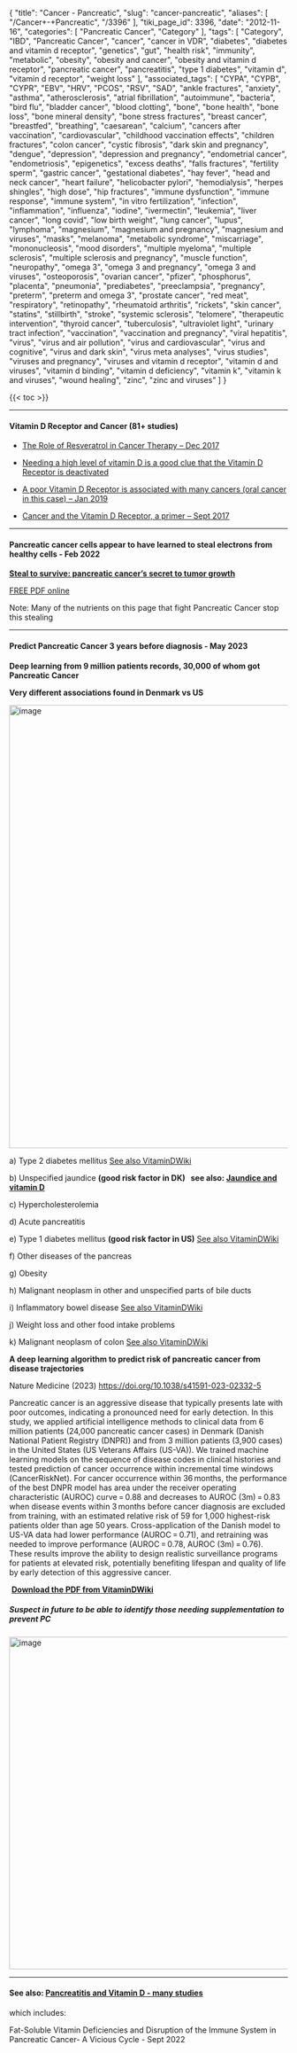 {
    "title": "Cancer - Pancreatic",
    "slug": "cancer-pancreatic",
    "aliases": [
        "/Cancer+-+Pancreatic",
        "/3396"
    ],
    "tiki_page_id": 3396,
    "date": "2012-11-16",
    "categories": [
        "Pancreatic Cancer",
        "Category"
    ],
    "tags": [
        "Category",
        "IBD",
        "Pancreatic Cancer",
        "cancer",
        "cancer in VDR",
        "diabetes",
        "diabetes and vitamin d receptor",
        "genetics",
        "gut",
        "health risk",
        "immunity",
        "metabolic",
        "obesity",
        "obesity and cancer",
        "obesity and vitamin d receptor",
        "pancreatic cancer",
        "pancreatitis",
        "type 1 diabetes",
        "vitamin d",
        "vitamin d receptor",
        "weight loss"
    ],
    "associated_tags": [
        "CYPA",
        "CYPB",
        "CYPR",
        "EBV",
        "HRV",
        "PCOS",
        "RSV",
        "SAD",
        "ankle fractures",
        "anxiety",
        "asthma",
        "atherosclerosis",
        "atrial fibrillation",
        "autoimmune",
        "bacteria",
        "bird flu",
        "bladder cancer",
        "blood clotting",
        "bone",
        "bone health",
        "bone loss",
        "bone mineral density",
        "bone stress fractures",
        "breast cancer",
        "breastfed",
        "breathing",
        "caesarean",
        "calcium",
        "cancers after vaccination",
        "cardiovascular",
        "childhood vaccination effects",
        "children fractures",
        "colon cancer",
        "cystic fibrosis",
        "dark skin and pregnancy",
        "dengue",
        "depression",
        "depression and pregnancy",
        "endometrial cancer",
        "endometriosis",
        "epigenetics",
        "excess deaths",
        "falls fractures",
        "fertility sperm",
        "gastric cancer",
        "gestational diabetes",
        "hay fever",
        "head and neck cancer",
        "heart failure",
        "helicobacter pylori",
        "hemodialysis",
        "herpes shingles",
        "high dose",
        "hip fractures",
        "immune dysfunction",
        "immune response",
        "immune system",
        "in vitro fertilization",
        "infection",
        "inflammation",
        "influenza",
        "iodine",
        "ivermectin",
        "leukemia",
        "liver cancer",
        "long covid",
        "low birth weight",
        "lung cancer",
        "lupus",
        "lymphoma",
        "magnesium",
        "magnesium and pregnancy",
        "magnesium and viruses",
        "masks",
        "melanoma",
        "metabolic syndrome",
        "miscarriage",
        "mononucleosis",
        "mood disorders",
        "multiple myeloma",
        "multiple sclerosis",
        "multiple sclerosis and pregnancy",
        "muscle function",
        "neuropathy",
        "omega 3",
        "omega 3 and pregnancy",
        "omega 3 and viruses",
        "osteoporosis",
        "ovarian cancer",
        "pfizer",
        "phosphorus",
        "placenta",
        "pneumonia",
        "prediabetes",
        "preeclampsia",
        "pregnancy",
        "preterm",
        "preterm and omega 3",
        "prostate cancer",
        "red meat",
        "respiratory",
        "retinopathy",
        "rheumatoid arthritis",
        "rickets",
        "skin cancer",
        "statins",
        "stillbirth",
        "stroke",
        "systemic sclerosis",
        "telomere",
        "therapeutic intervention",
        "thyroid cancer",
        "tuberculosis",
        "ultraviolet light",
        "urinary tract infection",
        "vaccination",
        "vaccination and pregnancy",
        "viral hepatitis",
        "virus",
        "virus and air pollution",
        "virus and cardiovascular",
        "virus and cognitive",
        "virus and dark skin",
        "virus meta analyses",
        "virus studies",
        "viruses and pregnancy",
        "viruses and vitamin d receptor",
        "vitamin d and viruses",
        "vitamin d binding",
        "vitamin d deficiency",
        "vitamin k",
        "vitamin k and viruses",
        "wound healing",
        "zinc",
        "zinc and viruses"
    ]
}


{{< toc >}}

---

#### Vitamin D Receptor and Cancer (81+ studies)

* [The Role of Resveratrol in Cancer Therapy – Dec 2017](/tags/the-role-of-resveratrol-in-cancer-therapy-dec-2017.html)

* [Needing a high level of vitamin D is a good clue that the Vitamin D Receptor is deactivated](/tags/needing-a-high-level-of-vitamin-d-is-a-good-clue-that-the-vitamin-d-receptor-is-deactivated.html)

* [A poor Vitamin D Receptor is associated with many cancers (oral cancer in this case) – Jan 2019](/tags/a-poor-vitamin-d-receptor-is-associated-with-many-cancers-oral-cancer-in-this-case-jan-2019.html)

* [Cancer and the Vitamin D Receptor, a primer – Sept 2017](/tags/cancer-and-the-vitamin-d-receptor-a-primer-sept-2017.html)

---

#### Pancreatic cancer cells appear to have learned to steal electrons from healthy cells - Feb 2022

 **[Steal to survive: pancreatic cancer’s secret to tumor growth](https://www.biotechniques.com/lab-design-machinery/steal-to-survive-pancreatic-cancers-secret-to-tumor-growth/?utm_campaign=BioTechniques%20-%20Daily%20NL&utm_medium=email&_hsmi=203136629&_hsenc=p2ANqtz--ezqcMT9oTvvU1vdGRVC5vgEHcrMXLkSmhKUApOJLC81voMPF5dYn77UYEh5Fsl36EfZz5sXC4pbigx4aCUI5rK7Lbiw&utm_content=203103826&utm_source=hs_email%20)** 

[FREE PDF online](https://www.science.org/doi/10.1126/sciadv.abg6383)

Note: Many of the nutrients on this page that fight Pancreatic Cancer stop this stealing

---

#### Predict Pancreatic Cancer 3 years before diagnosis - May 2023

 **Deep learning from 9 million patients records, 30,000 of whom got Pancreatic Cancer** 

 **Very different associations found in Denmark vs US** 

<img src="https://d378j1rmrlek7x.cloudfront.net/attachments/jpeg/pc-risk-factors-bar-charts.jpg" alt="image" width="800">

a) Type 2 diabetes mellitus  [See also VitaminDWiki](/tags/see-also-vitamindwiki.html)

b) Unspecified jaundice  **(good risk factor in DK) &nbsp; see also: [Jaundice and vitamin D](/tags/jaundice-and-vitamin-d.html)** 

c) Hypercholesterolemia

d) Acute pancreatitis

e) Type 1 diabetes mellitus  **(good risk factor in US)**  [See also VitaminDWiki](/tags/see-also-vitamindwiki.html)

f) Other diseases of the pancreas

g) Obesity

h) Malignant neoplasm in other and unspecified parts of bile ducts

i) Inflammatory bowel disease [See also  VitaminDWiki](/tags/see-also-vitamindwiki.html)

j) Weight loss and other food intake problems

k) Malignant neoplasm of colon [See also VitaminDWiki](/posts/cancer-colon)

 **A deep learning algorithm to predict risk of pancreatic cancer from disease trajectories** 

Nature Medicine (2023) https://doi.org/10.1038/s41591-023-02332-5

Pancreatic cancer is an aggressive disease that typically presents late with poor outcomes, indicating a pronounced need for early detection. In this study, we applied artificial intelligence methods to clinical data from 6 million patients (24,000 pancreatic cancer cases) in Denmark (Danish National Patient Registry (DNPR)) and from 3 million patients (3,900 cases) in the United States (US Veterans Affairs (US-VA)). We trained machine learning models on the sequence of disease codes in clinical histories and tested prediction of cancer occurrence within incremental time windows (CancerRiskNet). For cancer occurrence within 36 months, the performance of the best DNPR model has area under the receiver operating characteristic (AUROC) curve = 0.88 and decreases to AUROC (3m) = 0.83 when disease events within 3 months before cancer diagnosis are excluded from training, with an estimated relative risk of 59 for 1,000 highest-risk patients older than age 50 years. Cross-application of the Danish model to US-VA data had lower performance (AUROC = 0.71), and retraining was needed to improve performance (AUROC = 0.78, AUROC (3m) = 0.76). These results improve the ability to design realistic surveillance programs for patients at elevated risk, potentially benefiting lifespan and quality of life by early detection of this aggressive cancer.

 **<i class="fas fa-file-pdf" style="margin-right: 0.3em;"></i><a href="https://d378j1rmrlek7x.cloudfront.net/attachments/pdf/pancreatic-cancer-prediction-compresspdf.pdf">Download the PDF from VitaminDWiki </a>** 

##### Suspect in future to be able to identify those needing supplementation to prevent PC

<img src="https://d378j1rmrlek7x.cloudfront.net/attachments/jpeg/pan-caner-survival.jpg" alt="image" width="600">

---

#### See also: [Pancreatitis and Vitamin D - many studies](/tags/pancreatitis-and-vitamin-d-many-studies.html)

which includes: 

Fat-Soluble Vitamin Deficiencies and Disruption of the Immune System in Pancreatic Cancer- A Vicious Cycle - Sept 2022